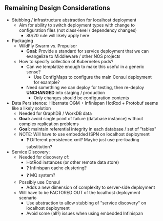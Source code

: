 Remaining Design Considerations
-------------------------------

-   Stubbing / infrastructure abstraction for localhost deployment
    -   Aim for ability to switch deployment types with change to
        configuration files (not class-level / dependency changes)
        -   80/20 rule will likely apply here
-   Packaging
    -   WildFly Swarm vs. Propulsor
        -   **Goal:** Provide a standard for service deployment that we
            can evangelize to Middleware / other NOS projects
    -   How to specify collection of Kubernetes pods?
        -   Can we templatize enough to make this useful in a generic
            sense?
            -   Use ConfigMaps to configure the main Consul deployment
                for example?
        -   Need something we can deploy for testing, then re-deploy
            **UNCHANGED** into staging / production
            -   Only changes should be configuration contents
-   Data Persistence: Hibernate OGM + Infinispan HotRod + Protobuf seems
    like a likely solution
    -   Needed for GraphDB / WorkDB data
    -   **Goal:** avoid single point of failure (database instance)
        without complex replication problems
    -   **Goal:** maintain referential integrity in each database / set
        of "tables"
    -   NOTE: Will have to use embedded ISPN on localhost deployment
        -   :question: Different persistence.xml? Maybe just use pre-loading
            substitution?
-   Service Discovery:
    -   Needed for discovery of:
        -   HotRod instances (or other remote data store)
        -   :question: Infinispan cache clustering?
        -   :question: MQ system?
    -   Possibly use Consul
        -   Adds a new dimension of complexity to server-side deployment
    -   Will have to be FACTORED OUT of the localhost deployment
        scenario
        -   Use abstraction to allow stubbing of "service discovery" on
            localhost deployment
        -   Avoid some (all?) issues when using embedded Infinispan
